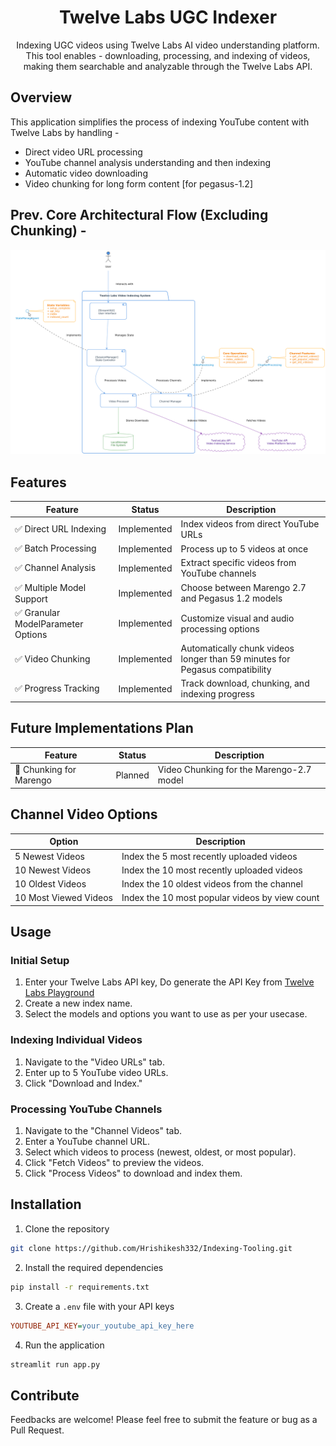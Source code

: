 <div align="center">
    <h1>Twelve Labs UGC Indexer</h1>
    <p>
        <h> Indexing UGC videos using Twelve Labs AI video understanding platform. This tool enables - downloading, processing, and indexing of videos, making them searchable and analyzable through the Twelve Labs API. </h>
    </p>
</div>



## Overview

This application simplifies the process of indexing YouTube content with Twelve Labs by handling -
- Direct video URL processing
- YouTube channel analysis understanding and then indexing
- Automatic video downloading
- Video chunking for long form content [for pegasus-1.2]


## Prev. Core Architectural Flow (Excluding Chunking) -

![Core Architectural Flow](https://github.com/Hrishikesh332/Indexing-Tooling/blob/main/src/workflow-tooling-indexing.png)

## Features

| Feature | Status | Description |
|---------|--------|-------------|
| ✅ Direct URL Indexing | Implemented | Index videos from direct YouTube URLs |
| ✅ Batch Processing | Implemented | Process up to 5 videos at once |
| ✅ Channel Analysis | Implemented | Extract specific videos from YouTube channels |
| ✅ Multiple Model Support | Implemented | Choose between Marengo 2.7 and Pegasus 1.2 models |
| ✅ Granular ModelParameter Options | Implemented | Customize visual and audio processing options |
| ✅ Video Chunking | Implemented | Automatically chunk videos longer than 59 minutes for Pegasus compatibility |
| ✅ Progress Tracking | Implemented | Track download, chunking, and indexing progress |


## Future Implementations Plan

| Feature | Status | Description |
|---------|--------|-------------|
| 🔄 Chunking for Marengo | Planned | Video Chunking for the Marengo-2.7 model |


## Channel Video Options

| Option | Description |
|--------|-------------|
| 5 Newest Videos | Index the 5 most recently uploaded videos |
| 10 Newest Videos | Index the 10 most recently uploaded videos |
| 10 Oldest Videos | Index the 10 oldest videos from the channel |
| 10 Most Viewed Videos | Index the 10 most popular videos by view count |

## Usage

### Initial Setup
1. Enter your Twelve Labs API key, Do generate the API Key from [Twelve Labs Playground]()
2. Create a new index name.
3. Select the models and options you want to use as per your usecase.

### Indexing Individual Videos
1. Navigate to the "Video URLs" tab.
2. Enter up to 5 YouTube video URLs.
3. Click "Download and Index."

### Processing YouTube Channels
1. Navigate to the "Channel Videos" tab.
2. Enter a YouTube channel URL.
3. Select which videos to process (newest, oldest, or most popular).
4. Click "Fetch Videos" to preview the videos.
5. Click "Process Videos" to download and index them.


## Installation

1. Clone the repository
```bash
git clone https://github.com/Hrishikesh332/Indexing-Tooling.git
```

2. Install the required dependencies
```bash
pip install -r requirements.txt
```

3. Create a `.env` file with your API keys
```ini
YOUTUBE_API_KEY=your_youtube_api_key_here
```

4. Run the application
```bash
streamlit run app.py
```


## Contribute

Feedbacks are welcome! Please feel free to submit the feature or bug as a Pull Request.


